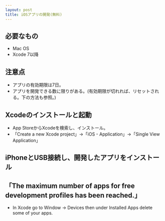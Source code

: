 ```yaml
---
layout: post
title: iOSアプリの開発(無料)
---
```


## 必要なもの
 - Mac OS
 - Xcode 7以降

## 注意点
 - アプリの有効期限は7日。
 - アプリを開発できる数に限りがある。(有効期限が切れれば、リセットされる。下の方法も参照。)

## Xcodeのインストールと起動
 - App StoreからXcodeを検索し、インストール。
 - 「Create a new Xcode project」→「iOS - Application」→「Single View Application」

## iPhoneとUSB接続し、開発したアプリをインストール

## 「The maximum number of apps for free development profiles has been reached.」
 - In Xcode go to Window → Devices then under Installed Apps delete some of your apps.
